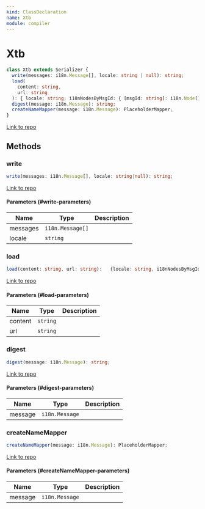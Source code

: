```yaml
---
kind: ClassDeclaration
name: Xtb
module: compiler
---
```


# Xtb

```ts
class Xtb extends Serializer {
  write(messages: i18n.Message[], locale: string | null): string;
  load(
    content: string,
    url: string
  ): { locale: string; i18nNodesByMsgId: { [msgId: string]: i18n.Node[] } };
  digest(message: i18n.Message): string;
  createNameMapper(message: i18n.Message): PlaceholderMapper;
}
```

[Link to repo](https://github.com/timdeschryver/angular/blob/master/packages/compiler/src/i18n/serializers/xtb.ts#L21-L64)

## Methods

### write

```ts
write(messages: i18n.Message[], locale: string|null): string;
```

[Link to repo](https://github.com/timdeschryver/angular/blob/master/packages/compiler/src/i18n/serializers/xtb.ts#L22-L24)

#### Parameters (#write-parameters)

| Name     | Type             | Description |
| -------- | ---------------- | ----------- |
| messages | `i18n.Message[]` |             |
| locale   | `string`         |             |

### load

```ts
load(content: string, url: string):   {locale: string, i18nNodesByMsgId: {[msgId: string]: i18n.Node[]}};
```

[Link to repo](https://github.com/timdeschryver/angular/blob/master/packages/compiler/src/i18n/serializers/xtb.ts#L26-L55)

#### Parameters (#load-parameters)

| Name    | Type     | Description |
| ------- | -------- | ----------- |
| content | `string` |             |
| url     | `string` |             |

### digest

```ts
digest(message: i18n.Message): string;
```

[Link to repo](https://github.com/timdeschryver/angular/blob/master/packages/compiler/src/i18n/serializers/xtb.ts#L57-L59)

#### Parameters (#digest-parameters)

| Name    | Type           | Description |
| ------- | -------------- | ----------- |
| message | `i18n.Message` |             |

### createNameMapper

```ts
createNameMapper(message: i18n.Message): PlaceholderMapper;
```

[Link to repo](https://github.com/timdeschryver/angular/blob/master/packages/compiler/src/i18n/serializers/xtb.ts#L61-L63)

#### Parameters (#createNameMapper-parameters)

| Name    | Type           | Description |
| ------- | -------------- | ----------- |
| message | `i18n.Message` |             |

